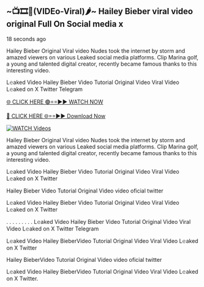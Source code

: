 ## ~📺🎞️👙(VIDEo-Viral)🌶~ Hailey Bieber viral video original Full On Social media x 

18 seconds ago

Hailey Bieber Original Viral video Nudes took the internet by storm and amazed viewers on various Leaked social media platforms. Clip Marina golf, a young and talented digital creator, recently became famous thanks to this interesting video.

L𝚎aked Video Hailey Bieber Video Tutorial Original Video Viral Video L𝚎aked on X Twitter Telegram

[🌐 CLICK HERE 🟢==►► WATCH NOW](https://cutt.ly/0rtR8jlR)

[🔴 CLICK HERE 🌐==►► Download Now](https://cutt.ly/SrtR4cwq)

[![WATCH Videos](https://i.imgur.com/dJHk4Zq.gif)](https://cutt.ly/0rtR8jlR)

Hailey Bieber Original Viral video Nudes took the internet by storm and amazed viewers on various Leaked social media platforms. Clip Marina golf, a young and talented digital creator, recently became famous thanks to this interesting video.

L𝚎aked Video Hailey Bieber Video Tutorial Original Video Viral Video L𝚎aked on X Twitter

Hailey Bieber Video Tutorial Original Video video oficial twitter

L𝚎aked Video Hailey Bieber Video Tutorial Original Video Viral Video L𝚎aked on X Twitter

. . . . . . . . . L𝚎aked Video Hailey Bieber Video Tutorial Original Video Viral Video L𝚎aked on X Twitter Telegram

L𝚎aked Video Hailey BieberVideo Tutorial Original Video Viral Video L𝚎aked on X Twitter

Hailey BieberVideo Tutorial Original Video video oficial twitter

L𝚎aked Video Hailey BieberVideo Tutorial Original Video Viral Video L𝚎aked on X Twitter.
